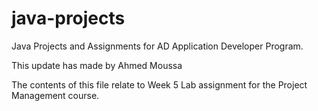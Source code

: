 # java-projects
Java Projects and Assignments for AD Application Developer Program.

This update has made by Ahmed Moussa

The contents of this file relate to Week 5 Lab assignment for the Project Management course.